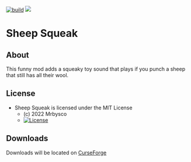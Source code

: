[![build](https://github.com/Mrbysco/SheepSqueak/actions/workflows/build.yml/badge.svg)](https://github.com/Mrbysco/SheepSqueak/actions/workflows/build.yml) [![](http://cf.way2muchnoise.eu/versions/401514.svg)](https://www.curseforge.com/minecraft/mc-mods/sheep-squeak)

# Sheep Squeak #

## About ##
This funny mod adds a squeaky toy sound that plays if you punch a sheep that still has all their wool.

## License ##
* Sheep Squeak is licensed under the MIT License
  - (c) 2022 Mrbysco
  - [![License](https://img.shields.io/badge/License-MIT-red.svg?style=flat)](http://opensource.org/licenses/MIT)

## Downloads ##
Downloads will be located on [CurseForge](https://www.curseforge.com/minecraft/mc-mods/sheep-squeak)
